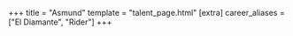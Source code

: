 +++
title = "Asmund"
template = "talent_page.html"
[extra]
career_aliases = ["El Diamante", "Rider"]
+++
